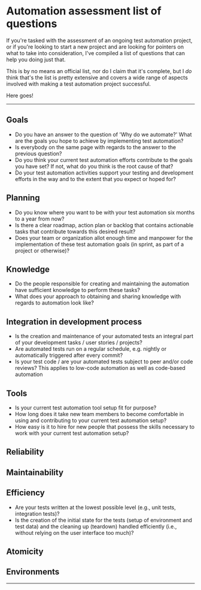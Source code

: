# Automation assessment list of questions
If you're tasked with the assessment of an ongoing test automation project, or if you're looking to start a new project and are looking for pointers on what to take into consideration, I've compiled a list of questions that can help you doing just that.

This is by no means an official list, nor do I claim that it's complete, but I _do_ think that's the list is pretty extensive and covers a wide range of aspects involved with making a test automation project successful.

Here goes!

---

## Goals
* Do you have an answer to the question of 'Why do we automate?' What are the goals you hope to achieve by implementing test automation?
* Is everybody on the same page with regards to the answer to the previous question?
* Do you think your current test automation efforts contribute to the goals you have set? If not, what do you think is the root cause of that?
* Do your test automation activities support your testing and development efforts in the way and to the extent that you expect or hoped for?

## Planning
* Do you know where you want to be with your test automation six months to a year from now?
* Is there a clear roadmap, action plan or backlog that contains actionable tasks that contribute towards this desired result?
* Does your team or organization allot enough time and manpower for the implementation of these test automation goals (in sprint, as part of a project or otherwise)?

## Knowledge
* Do the people responsible for creating and maintaining the automation have sufficient knowledge to perform these tasks?
* What does your approach to obtaining and sharing knowledge with regards to automation look like?

## Integration in development process
* Is the creation and maintenance of your automated tests an integral part of your development tasks / user stories / projects?
* Are automated tests run on a regular schedule, e.g. nightly or automatically triggered after every commit?
* Is your test code / are your automated tests subject to peer and/or code reviews? This applies to low-code automation as well as code-based automation

## Tools
* Is your current test automation tool setup fit for purpose?
* How long does it take new team members to become comfortable in using and contributing to your current test automation setup?
* How easy is it to hire for new people that possess the skills necessary to work with your current test automation setup?

## Reliability

## Maintainability

## Efficiency
* Are your tests written at the lowest possible level (e.g., unit tests, integration tests)?
* Is the creation of the initial state for the tests (setup of environment and test data) and the cleaning up (teardown) handled efficiently (i.e., without relying on the user interface too much)?

## Atomicity

## Environments

---
